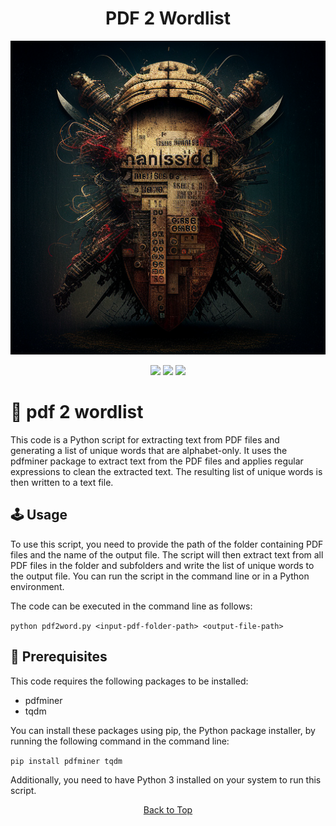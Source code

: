 <a id="top"></a>

#

<h1 align="center">
PDF 2 Wordlist
</h1>

<p align="center"> 
  <kbd>
<img src="https://raw.githubusercontent.com/r0xd4n3t/pdf-to-wordlist/main/img/pdf.png"></img>
  </kbd>
</p>

<p align="center">
<img src="https://img.shields.io/github/last-commit/r0xd4n3t/pdf-to-wordlist?style=flat">
<img src="https://img.shields.io/github/stars/r0xd4n3t/pdf-to-wordlist?color=brightgreen">
<img src="https://img.shields.io/github/forks/r0xd4n3t/pdf-to-wordlist?color=brightgreen">
</p>

# 📜 pdf 2 wordlist

This code is a Python script for extracting text from PDF files and generating a list of unique words that are alphabet-only. It uses the pdfminer package to extract text from the PDF files and applies regular expressions to clean the extracted text. The resulting list of unique words is then written to a text file.

## 🕹️ Usage

To use this script, you need to provide the path of the folder containing PDF files and the name of the output file. The script will then extract text from all PDF files in the folder and subfolders and write the list of unique words to the output file. You can run the script in the command line or in a Python environment.

The code can be executed in the command line as follows:

```python pdf2word.py <input-pdf-folder-path> <output-file-path>```

## 📝 Prerequisites

This code requires the following packages to be installed:

-   pdfminer
-   tqdm

You can install these packages using pip, the Python package installer, by running the following command in the command line:

```pip install pdfminer tqdm```

Additionally, you need to have Python 3 installed on your system to run this script.

<p align="center"><a href=#top>Back to Top</a></p>

